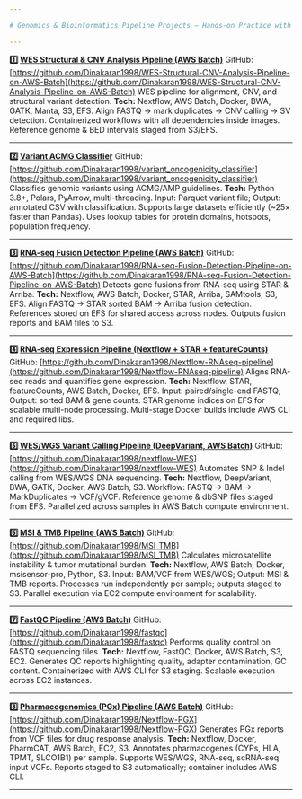 ```yaml
---

# Genomics & Bioinformatics Pipeline Projects – Hands-on Practice with AWS Batch, Nextflow & Docker

---
```


**1️⃣ [WES Structural & CNV Analysis Pipeline (AWS Batch)](https://github.com/Dinakaran1998/WES-Structural-CNV-Analysis-Pipeline-on-AWS-Batch)**
GitHub: [https://github.com/Dinakaran1998/WES-Structural-CNV-Analysis-Pipeline-on-AWS-Batch](https://github.com/Dinakaran1998/WES-Structural-CNV-Analysis-Pipeline-on-AWS-Batch)
WES pipeline for alignment, CNV, and structural variant detection.
**Tech:** Nextflow, AWS Batch, Docker, BWA, GATK, Manta, S3, EFS.
Align FASTQ → mark duplicates → CNV calling → SV detection.
Containerized workflows with all dependencies inside images.
Reference genome & BED intervals staged from S3/EFS.

---

**2️⃣ [Variant ACMG Classifier](https://github.com/Dinakaran1998/variant_oncogenicity_classifier)**
GitHub: [https://github.com/Dinakaran1998/variant_oncogenicity_classifier](https://github.com/Dinakaran1998/variant_oncogenicity_classifier)
Classifies genomic variants using ACMG/AMP guidelines.
**Tech:** Python 3.8+, Polars, PyArrow, multi-threading.
Input: Parquet variant file; Output: annotated CSV with classification.
Supports large datasets efficiently (~25× faster than Pandas).
Uses lookup tables for protein domains, hotspots, population frequency.

---

**3️⃣ [RNA-seq Fusion Detection Pipeline (AWS Batch)](https://github.com/Dinakaran1998/RNA-seq-Fusion-Detection-Pipeline-on-AWS-Batch)**
GitHub: [https://github.com/Dinakaran1998/RNA-seq-Fusion-Detection-Pipeline-on-AWS-Batch](https://github.com/Dinakaran1998/RNA-seq-Fusion-Detection-Pipeline-on-AWS-Batch)
Detects gene fusions from RNA-seq using STAR & Arriba.
**Tech:** Nextflow, AWS Batch, Docker, STAR, Arriba, SAMtools, S3, EFS.
Align FASTQ → STAR sorted BAM → Arriba fusion detection.
References stored on EFS for shared access across nodes.
Outputs fusion reports and BAM files to S3.

---

**4️⃣ [RNA-seq Expression Pipeline (Nextflow + STAR + featureCounts)](https://github.com/Dinakaran1998/Nextflow-RNAseq-pipeline)**
GitHub: [https://github.com/Dinakaran1998/Nextflow-RNAseq-pipeline](https://github.com/Dinakaran1998/Nextflow-RNAseq-pipeline)
Aligns RNA-seq reads and quantifies gene expression.
**Tech:** Nextflow, STAR, featureCounts, AWS Batch, Docker, EFS.
Input: paired/single-end FASTQ; Output: sorted BAM & gene counts.
STAR genome indices on EFS for scalable multi-node processing.
Multi-stage Docker builds include AWS CLI and required libs.

---

**5️⃣ [WES/WGS Variant Calling Pipeline (DeepVariant, AWS Batch)](https://github.com/Dinakaran1998/nextflow-WES)**
GitHub: [https://github.com/Dinakaran1998/nextflow-WES](https://github.com/Dinakaran1998/nextflow-WES)
Automates SNP & Indel calling from WES/WGS DNA sequencing.
**Tech:** Nextflow, DeepVariant, BWA, GATK, Docker, AWS Batch, S3.
Workflow: FASTQ → BAM → MarkDuplicates → VCF/gVCF.
Reference genome & dbSNP files staged from EFS.
Parallelized across samples in AWS Batch compute environment.

---

**6️⃣ [MSI & TMB Pipeline (AWS Batch)](https://github.com/Dinakaran1998/MSI_TMB)**
GitHub: [https://github.com/Dinakaran1998/MSI_TMB](https://github.com/Dinakaran1998/MSI_TMB)
Calculates microsatellite instability & tumor mutational burden.
**Tech:** Nextflow, AWS Batch, Docker, msisensor-pro, Python, S3.
Input: BAM/VCF from WES/WGS; Output: MSI & TMB reports.
Processes run independently per sample; outputs staged to S3.
Parallel execution via EC2 compute environment for scalability.

---

**7️⃣ [FastQC Pipeline (AWS Batch)](https://github.com/Dinakaran1998/fastqc)**
GitHub: [https://github.com/Dinakaran1998/fastqc](https://github.com/Dinakaran1998/fastqc)
Performs quality control on FASTQ sequencing files.
**Tech:** Nextflow, FastQC, Docker, AWS Batch, S3, EC2.
Generates QC reports highlighting quality, adapter contamination, GC content.
Containerized with AWS CLI for S3 staging.
Scalable execution across EC2 instances.

---

**8️⃣ [Pharmacogenomics (PGx) Pipeline (AWS Batch)](https://github.com/Dinakaran1998/Nextflow-PGX)**
GitHub: [https://github.com/Dinakaran1998/Nextflow-PGX](https://github.com/Dinakaran1998/Nextflow-PGX)
Generates PGx reports from VCF files for drug response analysis.
**Tech:** Nextflow, Docker, PharmCAT, AWS Batch, EC2, S3.
Annotates pharmacogenes (CYPs, HLA, TPMT, SLCO1B1) per sample.
Supports WES/WGS, RNA-seq, scRNA-seq input VCFs.
Reports staged to S3 automatically; container includes AWS CLI.

---
